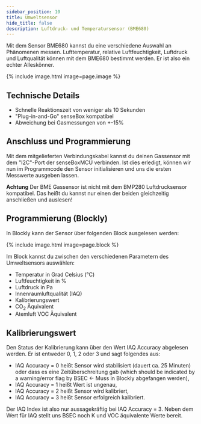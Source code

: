 ```yaml
---
sidebar_position: 10
title: Umweltsensor
hide_title: false
description: Luftdruck- und Temperatursensor (BME680)
---
```


Mit dem Sensor BME680 kannst du eine verschiedene Auswahl an Phänomenen messen. Lufttemperatur, relative Luftfeuchtigkeit, Luftdruck und Luftqualität können mit dem BME680 bestimmt werden. Er ist also ein echter Alleskönner.

{% include image.html image=page.image %}

## Technische Details
* Schnelle Reaktionszeit von weniger als 10 Sekunden
* "Plug-in-and-Go" senseBox kompatibel
* Abweichung bei Gasmessungen von +-15%

## Anschluss und Programmierung

Mit dem mitgelieferten Verbindungskabel kannst du deinen Gassensor mit dem "I2C"-Port der senseBoxMCU verbinden.
Ist dies erledigt, können wir nun im Programmcode den Sensor initialisieren und uns die ersten Messwerte ausgeben lassen.

**Achtung** Der BME Gassensor ist nicht mit dem BMP280 Luftdrucksensor kompatibel. Das heißt du kannst nur einen der beiden gleichzeitig anschließen und auslesen!


## Programmierung (Blockly)

In Blockly kann der Sensor über folgenden Block ausgelesen werden:

{% include image.html image=page.block %}

Im Block kannst du zwischen den verschiedenen Parametern des Umweltsensors auswählen:

- Temperatur in Grad Celsius (°C)
- Luftfeuchtigkeit in %
- Luftdruck in Pa
- Innenraumluftqualität (IAQ)
- Kalibrierungswert
- CO<sub>2</sub> Äquivalent
- Atemluft VOC Äquivalent

## Kalibrierungswert

Den Status der Kalibrierung kann über den Wert IAQ Accuracy abgelesen werden. Er ist entweder 0, 1, 2 oder 3 und sagt folgendes aus:

- IAQ Accuracy = 0 heißt Sensor wird stabilisiert (dauert ca. 25 Minuten) oder dass es eine Zeitüberschreitung gab (which should be indicated by a warning/error flag by BSEC ← Muss in Blockly abgefangen werden),
- IAQ Accuracy = 1 heißt Wert ist ungenau,
- IAQ Accuracy = 2 heißt Sensor wird kalibriert,
- IAQ Accuracy = 3 heißt Sensor erfolgreich kalibriert.

Der IAQ Index ist also nur aussagekräftig bei IAQ Accuracy = 3. Neben dem Wert für IAQ stellt uns BSEC noch K und VOC äquivalente Werte bereit.
